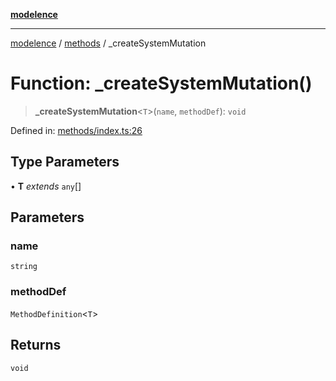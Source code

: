 [**modelence**](../../README.md)

***

[modelence](../../modules.md) / [methods](../README.md) / \_createSystemMutation

# Function: \_createSystemMutation()

> **\_createSystemMutation**\<`T`\>(`name`, `methodDef`): `void`

Defined in: [methods/index.ts:26](https://github.com/modelence/modelence/blob/main/methods/index.ts#L26)

## Type Parameters

• **T** *extends* `any`[]

## Parameters

### name

`string`

### methodDef

`MethodDefinition`\<`T`\>

## Returns

`void`
